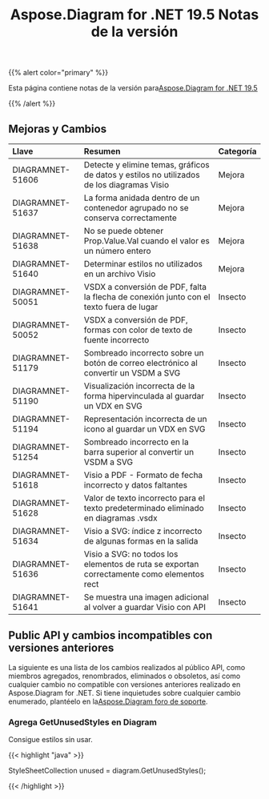 ﻿---
title: Aspose.Diagram for .NET 19.5 Notas de la versión
type: docs
weight: 80
url: /es/net/aspose-diagram-for-net-19-5-release-notes/
---
{{% alert color="primary" %}} 

Esta página contiene notas de la versión para[Aspose.Diagram for .NET 19.5](https://www.nuget.org/packages/Aspose.Diagram/19.5.0)

{{% /alert %}} 
## **Mejoras y Cambios**

|**Llave**|**Resumen**|**Categoría**|
|:- |:- |:- |
|DIAGRAMNET-51606|Detecte y elimine temas, gráficos de datos y estilos no utilizados de los diagramas Visio|Mejora|
|DIAGRAMNET-51637|La forma anidada dentro de un contenedor agrupado no se conserva correctamente|Mejora|
|DIAGRAMNET-51638|No se puede obtener Prop.Value.Val cuando el valor es un número entero|Mejora|
|DIAGRAMNET-51640|Determinar estilos no utilizados en un archivo Visio|Mejora|
|DIAGRAMNET-50051|VSDX a conversión de PDF, falta la flecha de conexión junto con el texto fuera de lugar|Insecto|
|DIAGRAMNET-50052|VSDX a conversión de PDF, formas con color de texto de fuente incorrecto|Insecto|
|DIAGRAMNET-51179|Sombreado incorrecto sobre un botón de correo electrónico al convertir un VSDM a SVG|Insecto|
|DIAGRAMNET-51190|Visualización incorrecta de la forma hipervinculada al guardar un VDX en SVG|Insecto|
|DIAGRAMNET-51194|Representación incorrecta de un icono al guardar un VDX en SVG|Insecto|
|DIAGRAMNET-51254|Sombreado incorrecto en la barra superior al convertir un VSDM a SVG|Insecto|
|DIAGRAMNET-51618|Visio a PDF - Formato de fecha incorrecto y datos faltantes|Insecto|
|DIAGRAMNET-51628|Valor de texto incorrecto para el texto predeterminado eliminado en diagramas .vsdx|Insecto|
|DIAGRAMNET-51634|Visio a SVG: índice z incorrecto de algunas formas en la salida|Insecto|
|DIAGRAMNET-51636|Visio a SVG: no todos los elementos de ruta se exportan correctamente como elementos rect|Insecto|
|DIAGRAMNET-51641|Se muestra una imagen adicional al volver a guardar Visio con API|Insecto|
## **Public API y cambios incompatibles con versiones anteriores**
La siguiente es una lista de los cambios realizados al público API, como miembros agregados, renombrados, eliminados o obsoletos, así como cualquier cambio no compatible con versiones anteriores realizado en Aspose.Diagram for .NET. Si tiene inquietudes sobre cualquier cambio enumerado, plantéelo en la[Aspose.Diagram foro de soporte](https://forum.aspose.com/c/diagram/17).
### **Agrega GetUnusedStyles en Diagram**
Consigue estilos sin usar.

{{< highlight "java" >}}

  StyleSheetCollection unused = diagram.GetUnusedStyles();

{{< /highlight >}}

